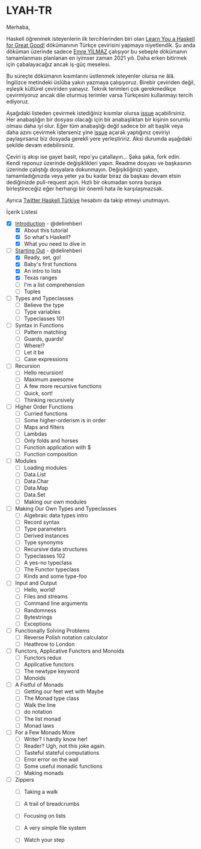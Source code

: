 # LYAH-TR

Merhaba,

Haskell öğrenmek isteyenlerin ilk tercihlerinden biri olan [Learn You a Haskell for Great Good!](http://learnyouahaskell.com/chapters) dökümanının Türkçe çevirisini yapmaya niyetlendik. Şu anda döküman üzerinde sadece [Emre YILMAZ](https://github.com/delirehberi) çalışıyor bu sebeple dökümanın tamamlanması planlanan en iyimser zaman 2021 yılı. Daha erken bitirmek için çabalayacağız ancak iş-güç meselesi.

Bu süreçte dökümanın kısımlarını üstlenmek isteyenler olursa ne âlâ. İngilizce metindeki üslûba yakın yazmaya çalışıyoruz. Birebir çeviriden değil, eşleşik kültürel çeviriden yanayız. Teknik terimleri çok gerekmedikçe çevirmiyoruz ancak dile oturmuş terimler varsa Türkçesini kullanmayı tercih ediyoruz. 

Aşağıdaki listeden çevirmek istediğiniz kısımlar olursa [issue](https://github.com/Haskell-Turkiye/lyah-tr/issues) açabilirsiniz. Her anabaşlığın bir dosyası olacağı için bir anabaşlıktan bir kişinin sorumlu olması daha iyi olur. Eğer tüm anabaşlığı değil sadece bir alt başlık veya daha azını çevirmek isterseniz yine [issue](https://github.com/Haskell-Turkiye/lyah-tr/issues) açarak yaptığınız çeviriyi paylaşırsanız biz dosyada gerekli yere yerleştiririz. Aksi durumda aşağıdaki şekilde devam edebilirsiniz.

Çeviri iş akışı ise gayet basit, repo'yu çatallayın... Şaka şaka, fork edin. Kendi reponuz üzerinde değişiklikleri yapın. Readme dosyası ve başkasının üzerinde çalıştığı dosyalara dokunmayın. Değişikliğinizi yapın, tamamladığınızda veya yeter ya bu kadar biraz da başkası devam etsin dediğinizde pull-request açın. Hızlı bir okumadan sonra buraya birleştireceğiz eğer herhangi bir önemli hata ile karşılaşmazsak.

Ayrıca [Twitter Haskell Türkiye](https://twitter.com/haskellturkiye) hesabını da takip etmeyi unutmayın. 


İçerik Listesi

- [x] [Introduction](introduction.md) - @delirehberi
    - [x] About this tutorial
    - [x] So what's Haskell?
    - [x] What you need to dive in
- [ ] [Starting Out](starting-out.md) - @delirehberi
    - [x] Ready, set, go!
    - [x] Baby's first functions
    - [x] An intro to lists
    - [x] Texas ranges
    - [ ] I'm a list comprehension
    - [ ] Tuples
- [ ] Types and Typeclasses
    - [ ] Believe the type
    - [ ] Type variables
    - [ ] Typeclasses 101
- [ ] Syntax in Functions
    - [ ] Pattern matching
    - [ ] Guards, guards!
    - [ ] Where!?
    - [ ] Let it be
    - [ ] Case expressions
- [ ] Recursion
    - [ ] Hello recursion!
    - [ ] Maximum awesome
    - [ ] A few more recursive functions
    - [ ] Quick, sort!
    - [ ] Thinking recursively
- [ ] Higher Order Functions
    - [ ] Curried functions
    - [ ] Some higher-orderism is in order
    - [ ] Maps and filters
    - [ ] Lambdas
    - [ ] Only folds and horses
    - [ ] Function application with $
    - [ ] Function composition
- [ ] Modules
    - [ ] Loading modules
    - [ ] Data.List
    - [ ] Data.Char
    - [ ] Data.Map
    - [ ] Data.Set
    - [ ] Making our own modules
- [ ] Making Our Own Types and Typeclasses
    - [ ] Algebraic data types intro
    - [ ] Record syntax
    - [ ] Type parameters
    - [ ] Derived instances
    - [ ] Type synonyms
    - [ ] Recursive data structures
    - [ ] Typeclasses 102
    - [ ] A yes-no typeclass
    - [ ] The Functor typeclass
    - [ ] Kinds and some type-foo
- [ ] Input and Output
    - [ ] Hello, world!
    - [ ] Files and streams
    - [ ] Command line arguments
    - [ ] Randomness
    - [ ] Bytestrings
    - [ ] Exceptions
- [ ] Functionally Solving Problems
    - [ ] Reverse Polish notation calculator
    - [ ] Heathrow to London
- [ ] Functors, Applicative Functors and Monoids
    - [ ] Functors redux
    - [ ] Applicative functors
    - [ ] The newtype keyword
    - [ ] Monoids
- [ ] A Fistful of Monads
    - [ ] Getting our feet wet with Maybe
    - [ ] The Monad type class
    - [ ] Walk the line
    - [ ] do notation
    - [ ] The list monad
    - [ ] Monad laws
- [ ] For a Few Monads More
    - [ ] Writer? I hardly know her!
    - [ ] Reader? Ugh, not this joke again.
    - [ ] Tasteful stateful computations
    - [ ] Error error on the wall
    - [ ] Some useful monadic functions
    - [ ] Making monads
- [ ] Zippers
    - [ ] Taking a walk
    - [ ] A trail of breadcrumbs
    - [ ] Focusing on lists
    - [ ] A very simple file system
    - [ ] Watch your step

